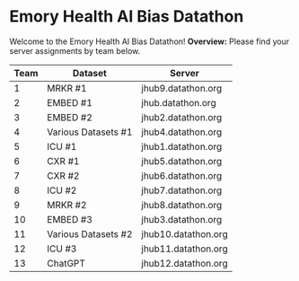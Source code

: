 # Emory Health AI Bias Datathon

Welcome to the Emory Health AI Bias Datathon!
**Overview:**
Please find your server assignments by team below.

| **Team** | **Dataset** | **Server** |
| - | - | - |
| 1 | MRKR #1 | jhub9.datathon.org |
| 2 | EMBED #1 | jhub.datathon.org |
| 3 | EMBED #2 | jhub2.datathon.org |
| 4 | Various Datasets #1 | jhub4.datathon.org |
| 5 | ICU #1 | jhub1.datathon.org |
| 6 | CXR #1 | jhub5.datathon.org |
| 7 | CXR #2 | jhub6.datathon.org |
| 8 | ICU #2 | jhub7.datathon.org |
| 9 | MRKR #2 | jhub8.datathon.org |
| 10 | EMBED #3 | jhub3.datathon.org |
| 11 | Various Datasets #2 | jhub10.datathon.org |
| 12 | ICU #3 | jhub11.datathon.org |
| 13 | ChatGPT | jhub12.datathon.org |
